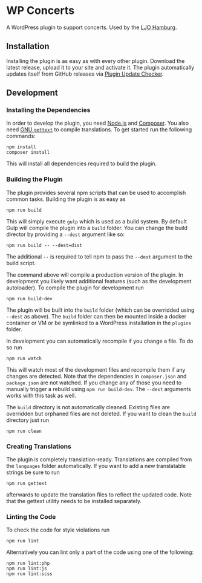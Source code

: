 # WP Concerts

A WordPress plugin to support concerts. Used by the [LJO Hamburg](https://ljo-hamburg.de/).

## Installation

Installing the plugin is as easy as with every other plugin. Download the latest release, upload it to your site and activate it. The plugin automatically updates itself from GitHub releases  via [Plugin Update Checker](https://github.com/YahnisElsts/plugin-update-checker).

## Development

### Installing the Dependencies

In order to develop the plugin, you need [Node.js](https://nodejs.org/en/) and [Composer](https://getcomposer.org/). You also need [GNU `gettext`](https://www.gnu.org/software/gettext/) to compile translations. To get started run the following commands:

```shell
npm install
composer install
```

This will install all dependencies required to build the plugin.

### Building the Plugin

The plugin provides several npm scripts that can be used to accomplish common tasks. Building the plugin is as easy as

```shell
npm run build
```

This will simply execute `gulp` which is used as a build system. By default Gulp will compile the plugin into a `build` folder. You can change the build director by providing a `--dest` argument like so:

```
npm run build -- --dest=dist
```

The additional `--` is required to tell npm to pass the `--dest` argument to the build script.

The command above will compile a production version of the plugin. In development you likely want additional features (such as the development autoloader). To compile the plugin for development run

```
npm run build-dev
```

The plugin will be built into the `build` folder (which can be overridded using `--dest` as above). The `build` folder can then be mounted inside a docker container or VM or be symlinked to a WordPress installation in the `plugins` folder.

In development you can automatically recompile if you change a file. To do so run

```
npm run watch
```

This will watch most of the development files and recompile them if any changes are detected. Note that the dependencies in `composer.json` and `package.json` are not watched. If you change any of those you need to manually trigger a rebuild using `npm run build-dev`. The `--dest` arguments works with this task as well.

The `build` directory is not automatically cleaned. Existing files are overridden but orphaned files are not deleted. If you want to clean the `build` directory just run

```
npm run clean
```

### Creating Translations

The plugin is completely translation-ready. Translations are compiled from the `languages` folder automatically. If you want to add a new translatable strings be sure to run

```
npm run gettext
```

afterwards to update the translation files to reflect the updated code. Note that the gettext utility needs to be installed separately.

### Linting the Code

To check the code for style violations run

```
npm run lint
```

Alternatively you can lint only a part of the code using one of the following:

```
npm run lint:php
npm run lint:js
npm run lint:scss
```

